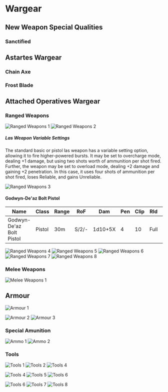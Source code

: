 # Wargear

## New Weapon Special Qualities

### Sanctified

## Astartes Wargear

### Chain Axe

### Frost Blade

## Attached Operatives Wargear

### Ranged Weapons
![Ranged Weapons 1](images/DHRangedWeapons1.png)
![Ranged Weapons 2](images/DHRangedWeapons1.png)

##### Las Weapon Variable Settings
The standard basic or pistol las weapon has a variable setting option, allowing it to fire higher-powered bursts. It may be set to overcharge mode, dealing +1 damage, but using two shots worth of ammunition per shot fired. Further, the weapon may be set to overload mode, dealing +2 damage and gaining +2 penetration. In this case, it uses four shots of ammunition per shot fired, loses Reliable, and gains Unreliable.

![Ranged Weapons 3](images/BoMRangedWeapons.png)
#### Godwyn-De'az Bolt Pistol
|           Name           |  Class | Range |  RoF  |   Dam   | Pen | Clip |  Rld |      Special      |  Wt | Availability |
| ------------------------ | ------ | ----- | ----- | ------- | --- | ---- | ---- | ----------------- | --- | ------------ |
| Godwyn-De'az Bolt Pistol | Pistol |  30m  | S/2/- | 1d10+5X |  4  |   10 | Full | Rearing, Reliable | 3kg |   Very Rare  |

![Ranged Weapons 4](images/AscRangedWeapons1.png)
![Ranged Weapons 5](images/AscRangedWeapons2.png)
![Ranged Weapons 6](images/AscRangedWeapons3.png)
![Ranged Weapons 7](images/AscRangedWeapons4.png)
![Ranged Weapons 8](images/AscRangedWeapons5.png)

### Melee Weapons
![Melee Weapons 1](images/DHMeleeWeapons.png)

## Armour
![Armour 1](images/BoMPowerArmour.png)

![Armour 2](images/AscShield1.png)
![Armour 3](images/AscShield2.png)

### Special Amunition
![Ammo 1](images/AscAmmo1.png)
![Ammo 2](images/AscAmmo2.png)

### Tools
![Tools 1](images/DHTools1.png)
![Tools 2](images/DHTools2.png)
![Tools 4](images/DHTools3.png)

![Tools 4](images/BoMToolsChapletEcclesiasticus.png)
![Tools 5](images/BoMMeleeWeapons.png)
![Tools 6](images/BoMTools2.png)

![Tools 6](images/AscBadgeOfOffice.png)
![Tools 7](images/AscGravChute.png)
![Tools 8](images/AscVindicareTools.png)
